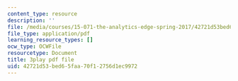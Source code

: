 ```yaml
---
content_type: resource
description: ''
file: /media/courses/15-071-the-analytics-edge-spring-2017/42721d53bed65faa70f12756d1ec9972_wQvjFfMvXrk.pdf
file_type: application/pdf
learning_resource_types: []
ocw_type: OCWFile
resourcetype: Document
title: 3play pdf file
uid: 42721d53-bed6-5faa-70f1-2756d1ec9972
---
```

